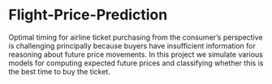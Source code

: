 # Flight-Price-Prediction

Optimal timing for airline ticket purchasing from the consumer’s perspective is challenging principally because buyers have insufficient information for reasoning about future price movements. In this project we simulate various models for computing expected future prices and classifying whether this is the best time to buy the ticket.
